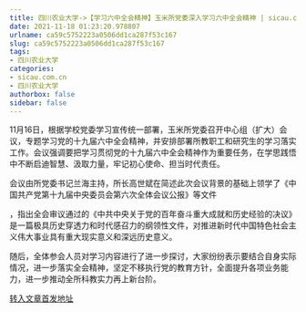 ```yaml
---
title: 四川农业大学->【学习六中全会精神】玉米所党委深入学习六中全会精神 | sicau.com.cn
date: 2021-11-18 01:23:20.978807
urlname: ca59c5752223a0506dd1ca287f53c167
slug: ca59c5752223a0506dd1ca287f53c167
tags: 
- 四川农业大学
categories:
- sicau.com.cn
- 四川农业大学
authorbox: false
sidebar: false
---
```

11月16日，根据学校党委学习宣传统一部署，玉米所党委召开中心组（扩大）会议，专题学习党的十九届六中全会精神，并安排部署所教职工和研究生的学习落实工作。会议强调要把学习贯彻党的十九届六中全会精神作为重要任务，在学思践悟中不断启迪智慧、汲取力量，牢记初心使命、担当时代责任。

会议由所党委书记兰海主持，所长高世斌在简述此次会议背景的基础上领学了《中国共产党第十九届中央委员会第六次全体会议公报》等文件
<!--more-->
，指出全会审议通过的《中共中央关于党的百年奋斗重大成就和历史经验的决议》是一篇极具历史穿透力和时代感召力的纲领性文件，对推进新时代中国特色社会主义伟大事业具有重大现实意义和深远历史意义。

随后，全体参会人员对学习内容进行了进一步探讨，大家纷纷表示要结合自身实际情况，进一步落实全会精神，坚定不移执行党的教育方针，全面提升各项业务能力，进一步推动全所科教实力再上新台阶。



[转入文章首发地址](https://news.sicau.edu.cn/info/1078/65515.htm)